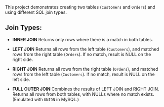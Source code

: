 This project demonstrates creating two tables (`Customers` and `Orders`) and using different SQL join types.

## Join Types:

- **INNER JOIN**
  Returns only rows where there is a match in both tables.

- **LEFT JOIN**
  Returns all rows from the left table (`Customers`), and matched rows from the right table (`Orders`). If no match, result is NULL on the right side.

- **RIGHT JOIN**
  Returns all rows from the right table (`Orders`), and matched rows from the left table (`Customers`). If no match, result is NULL on the left side.

- **FULL OUTER JOIN**
  Combines the results of LEFT JOIN and RIGHT JOIN. Returns all rows from both tables, with NULLs where no match exists. (Emulated with `UNION` in MySQL.)


